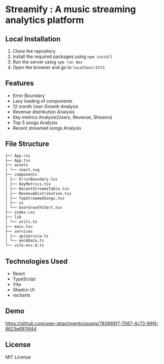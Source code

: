 # Streamify : A music streaming analytics platform

## Local Installation

1. Clone the repository
2. Install the required packages using `npm install`
3. Run the server using `npm run dev`
4. Open the browser and go to `localhost:5173`

## Features

- Error Boundary
- Lazy loading of components
- 12 month User Growth Analysis
- Revenue distribution Analysis
- Key metrics Analysis(Users, Revenue, Streams)
- Top 5 songs Analysis
- Recent streamed songs Analysis

## File Structure

```bash
├── App.css
├── App.tsx
├── assets
│ └── react.svg
├── components
│ ├── ErrorBoundary.tsx
│ ├── KeyMetrics.tsx
│ ├── RecentStreamsTable.tsx
│ ├── RevenueDistribution.tsx
│ ├── TopStreamedSongs.tsx
│ ├── ui
│ └── UserGrowthChart.tsx
├── index.css
├── lib
│ └── utils.ts
├── main.tsx
├── services
│ ├── apiService.ts
│ └── mockData.ts
└── vite-env.d.ts
```

## Technologies Used

- React
- TypeScript
- Vite
- Shadcn UI
- recharts

## Demo
https://github.com/user-attachments/assets/783669f7-7087-4c73-86f4-8623e6974f44

## License

MIT License
